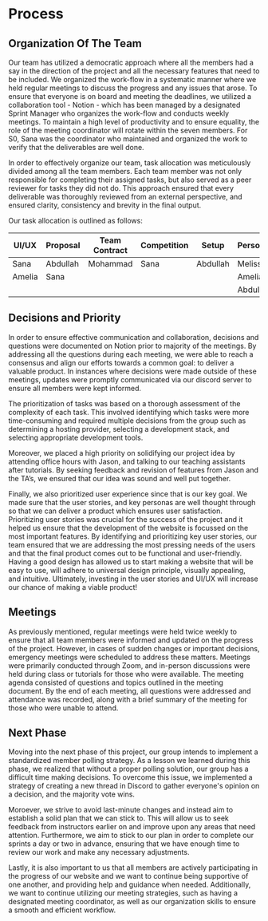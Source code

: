 # Process

## Organization Of The Team

Our team has utilized a democratic approach where all the members had a say in the direction of the project and all the necessary features that need to be included. We organized the work-flow in a systematic manner where we held regular meetings to discuss the progress and any issues that arose. To ensure that everyone is on board and meeting the deadlines, we utilized a collaboration tool - Notion - which has been managed by a designated Sprint Manager who organizes the work-flow and conducts weekly meetings. To maintain a high level of productivity and to ensure equality, the role of the meeting coordinator will rotate within the seven members. For S0, Sana was the coordinator who maintained and organized the work to verify that the deliverables are well done.

In order to effectively organize our team, task allocation was meticulously divided among all the team members. Each team member was not only responsible for completing their assigned tasks, but also served as a peer reviewer for tasks they did not do. This approach ensured that every deliverable was thoroughly reviewed from an external perspective, and ensured clarity, consistency and brevity in the final output.  

Our task allocation is outlined as follows: 

| UI/UX | Proposal | Team Contract | Competition | Setup | Personas | Process | PB | Done | README |
| --- | --- | --- | --- | --- | --- | --- | --- | --- | --- |
| Sana | Abdullah | Mohammad | Sana | Abdullah | Melissa | Kyle | Kyle | Mohammad | Abdullah |
| Amelia  | Sana |  |  |  | Amelia  | Melissa | Tamseel |  |  |
|  |  |  |  |  | Abdullah | Sana |  |  |  |

## **************************************Decisions and Priority**************************************

In order to ensure effective communication and collaboration, decisions and questions were documented on Notion prior to majority of the meetings. By addressing all the questions during each meeting, we were able to reach a consensus and align our efforts towards a common goal: to deliver a valuable product. In instances where decisions were made outside of these meetings, updates were promptly communicated via our discord server to ensure all members were kept informed. 

The prioritization of tasks was based on a thorough assessment of the complexity of each task. This involved identifying which tasks were more time-consuming and required multiple decisions from the group such as determining a hosting provider, selecting a development stack, and selecting appropriate development tools.

Moreover, we placed a high priority on solidifying our project idea by attending office hours with Jason, and talking to our teaching assistants after tutorials. By seeking feedback and revision of features from Jason and the TA’s, we ensured that our idea was sound and well put together. 

Finally, we also prioritized user experience since that is our key goal. We made sure that the user stories, and key personas are well thought through so that we can deliver a product which ensures user satisfaction. Prioritizing user stories was crucial for the success of the project and it helped us ensure that the development of the website is focussed on the most important features. By identifying and prioritizing key user stories, our team ensured that we are addressing the most pressing needs of the users and that the final product comes out to be functional and user-friendly. Having a good design has allowed us to start making a website that will be easy to use, will adhere to universal design principle, visually appealing, and intuitive. Ultimately, investing in the user stories and UI/UX will increase our chance of making a viable product!  

## Meetings

As previously mentioned, regular meetings were held twice weekly to ensure that all team members were informed and updated on the progress of the project. However, in cases of sudden changes or important decisions, emergency meetings were scheduled to address these matters. Meetings were primarily conducted through Zoom, and in-person discussions were held during class or tutorials for those who were available. The meeting agenda consisted of questions and topics outlined in the meeting document. By the end of each meeting, all questions were addressed and attendance was recorded, along with a brief summary of the meeting for those who were unable to attend.

## Next Phase

Moving into the next phase of this project, our group intends to implement a standardized member polling strategy. As a lesson we learned during this phase, we realized that without a proper polling solution, our group has a difficult time making decisions. To overcome this issue, we implemented a strategy of creating a new thread in Discord to gather everyone's opinion on a decision, and the majority vote wins.

Moroever, we strive to avoid last-minute changes and instead aim to establish a solid plan that we can stick to. This will allow us to seek feedback from instructors earlier on and improve upon any areas that need attention. Furthermore, we aim to stick to our plan in order to complete our sprints a day or two in advance, ensuring that we have enough time to review our work and make any necessary adjustments. 

Lastly, it is also important to us that all members are actively participating in the progress of our website and we want to continue being supportive of one another, and providing help and guidance when needed. Additionally, we want to continue utilizing our meeting strategies, such as having a designated meeting coordinator, as well as our organization skills to ensure a smooth and efficient workflow.
